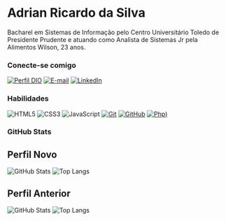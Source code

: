 # Adrian Ricardo da Silva

Bacharel em Sistemas de Informação pelo Centro Universitário Toledo de Presidente Prudente e atuando como Analista de Sistemas Jr pela Alimentos Wilson, 23 anos.

### Conecte-se comigo

[![Perfil DIO](https://img.shields.io/badge/-Meu%20Perfil%20na%20DIO-30A3DC?style=for-the-badge)](https://www.dio.me/users/adrianrsilva)
[![E-mail](https://img.shields.io/badge/-Email-000?style=for-the-badge&logo=microsoft-outlook&logoColor=E94D5F)](mailto:adrianrsilva@outlook.com)
[![LinkedIn](https://img.shields.io/badge/-LinkedIn-000?style=for-the-badge&logo=linkedin&logoColor=30A3DC)](https://www.linkedin.com/in/adrian-ricardo-da-silva-74a59019b/)

### Habilidades

![HTML5](https://img.shields.io/badge/HTML-000?style=for-the-badge&logo=html5&logoColor=30A3DC)
![CSS3](https://img.shields.io/badge/CSS3-000?style=for-the-badge&logo=css3&logoColor=E94D5F)
![JavaScript](https://img.shields.io/badge/JavaScript-000?style=for-the-badge&logo=javascript&logoColor=30A3DC)
[![Git](https://img.shields.io/badge/Git-000?style=for-the-badge&logo=git&logoColor=E94D5F)](https://git-scm.com/doc)
[![GitHub](https://img.shields.io/badge/GitHub-000?style=for-the-badge&logo=github&logoColor=30A3DC)](https://docs.github.com/)
[![Php](https://img.shields.io/badge/PHP-777BB4?logo=php&logoColor=white))](https://www.php.net/docs.php)

### GitHub Stats

## Perfil Novo
![GitHub Stats](https://github-readme-stats.vercel.app/api?username=silvaadrian&theme=transparent&bg_color=000&border_color=30A3DC&show_icons=true&icon_color=30A3DC&title_color=E94D5F&text_color=FFF)
![Top Langs](https://github-readme-stats-git-masterrstaa-rickstaa.vercel.app/api/top-langs/?username=silvaadrian&layout=compact&bg_color=000&border_color=30A3DC&title_color=E94D5F&text_color=FFF)

## Perfil Anterior 
![GitHub Stats](https://github-readme-stats.vercel.app/api?username=adrianrsilva&theme=transparent&bg_color=000&border_color=30A3DC&show_icons=true&icon_color=30A3DC&title_color=E94D5F&text_color=FFF)
![Top Langs](https://github-readme-stats-git-masterrstaa-rickstaa.vercel.app/api/top-langs/?username=adrianrsilva&layout=compact&bg_color=000&border_color=30A3DC&title_color=E94D5F&text_color=FFF)
